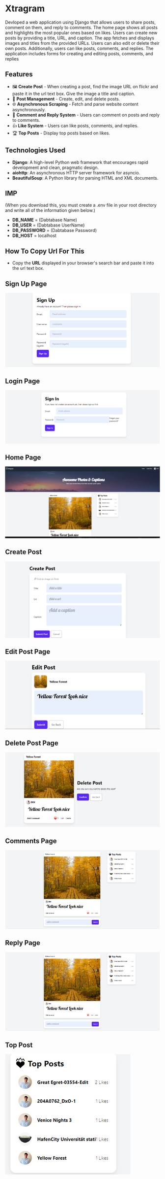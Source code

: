 # Xtragram 

Devloped a web application using Django that allows users to share posts, comment on them, and reply to comments. The home page shows all posts and highlights the most popular ones based on likes. Users can create new posts by providing a title, URL, and caption. The app fetches and displays images and titles from the provided URLs. Users can also edit or delete their own posts. Additionally, users can like posts, comments, and replies. The application includes forms for creating and editing posts, comments, and replies

## Features

- 🖼️ **Create Post** - When creating a post, find the image URL on flickr and paste it in the url text box. Give the image a title and caption. 
- 📝 **Post Management** - Create, edit, and delete posts.
- 🌐 **Asynchronous Scraping** - Fetch and parse website content asynchronously.
- 📝 **Comment and Reply System** - Users can comment on posts and reply to comments.
- 👍 **Like System** - Users can like posts, comments, and replies.
- 🏆 **Top Posts** - Display top posts based on likes.

## Technologies Used

- **Django**: A high-level Python web framework that encourages rapid development and clean, pragmatic design.
- **aiohttp**: An asynchronous HTTP server framework for asyncio.
- **BeautifulSoup**: A Python library for parsing HTML and XML documents.

## IMP 
(When you download this, you must create a .env file in your root directory and write all of the information given below.)

- **DB_NAME** = (Dabtabase Name)
- **DB_USER** = (Dabtabase UserName)
- **DB_PASSWORD** = (Dabtabase Password)
- **DB_HOST** = localhost



## How To Copy Url For This
- Copy the **URL** displayed in your browser's search bar and paste it into the url text box.

## Sign Up Page 
![Home Pages1](https://github.com/Shubh556/Insta-Clone/blob/main/Images/signup.png?raw=true)

## Login Page
![Home Pages1](https://github.com/Shubh556/Insta-Clone/blob/main/Images/login.png?raw=true)

## Home Page 
![Home Pages1](https://github.com/Shubh556/Insta-Clone/blob/main/Images/home.png?raw=true)

## Create Post
![Home Pages1](https://github.com/Shubh556/Insta-Clone/blob/main/Images/create%20post.png?raw=true)


## Edit Post Page
![Home Pages1](https://github.com/Shubh556/Insta-Clone/blob/main/Images/edit%20post.png?raw=true)

## Delete Post Page 
![Home Pages1](https://github.com/Shubh556/Insta-Clone/blob/main/Images/delete%20post.png?raw=true)

## Comments Page
![Home Pages1](https://github.com/Shubh556/Insta-Clone/blob/main/Images/comment.png?raw=true)

## Reply Page 
![Home Pages1](https://github.com/Shubh556/Insta-Clone/blob/main/Images/comment.png?raw=true)

## Top Post
![Home Pages1](https://github.com/Shubh556/Insta-Clone/blob/main/Images/top%20post.png?raw=true)















